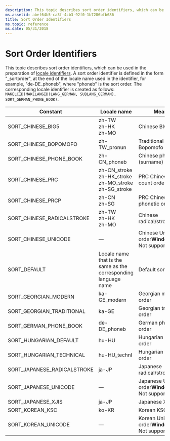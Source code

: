 ```yaml
---
description: This topic describes sort order identifiers, which can be used in the preparation of locale identifiers.
ms.assetid: abef64b5-ca3f-4cb3-92f0-1b7286bfb686
title: Sort Order Identifiers
ms.topic: reference
ms.date: 05/31/2018
---
```


# Sort Order Identifiers

This topic describes sort order identifiers, which can be used in the preparation of [locale identifiers](locale-identifiers.md). A sort order identifier is defined in the form "\_sortorder", at the end of the locale name used in the identifier, for example, "de-DE\_phoneb", where "phoneb" is the sort order. The corresponding locale identifier is created as follows: `MAKELCID(MAKELANGID(LANG_GERMAN, SUBLANG_GERMAN), SORT_GERMAN_PHONE_BOOK)`.



| Constant                      | Locale name                                                                                         | Meaning                                                           |
|-------------------------------|-----------------------------------------------------------------------------------------------------|-------------------------------------------------------------------|
| SORT\_CHINESE\_BIG5           | zh-TW<br/> zh-HK<br/> zh-MO<br/>                                                  | Chinese BIG5 order                                                |
| SORT\_CHINESE\_BOPOMOFO       | zh-TW\_pronun                                                                                       | Traditional Chinese Bopomofo order                                |
| SORT\_CHINESE\_PHONE\_BOOK    | zh-CN\_phoneb<br/>                                                                            | Chinese phone book (surname) order                                |
| SORT\_CHINESE\_PRC            | zh-CN\_stroke<br/> zh-HK\_stroke<br/> zh-MO\_stroke<br/> zh-SG\_stroke<br/> | PRC Chinese stroke count order                                    |
| SORT\_CHINESE\_PRCP           | zh-CN<br/> zh-SG<br/>                                                                   | PRC Chinese phonetic order                                        |
| SORT\_CHINESE\_RADICALSTROKE  | zh-TW<br/> zh-HK<br/> zh-MO<br/>                                                  | Chinese radical/stroke order                                      |
| SORT\_CHINESE\_UNICODE        | —                                                                                                   | Chinese Unicode order**Windows 2000:** Not supported.<br/>  |
| SORT\_DEFAULT                 | Locale name that is the same as the corresponding language name                                     | Default sort order                                                |
| SORT\_GEORGIAN\_MODERN        | ka-GE\_modern                                                                                       | Georgian modern order                                             |
| SORT\_GEORGIAN\_TRADITIONAL   | ka-GE                                                                                               | Georgian traditional order                                        |
| SORT\_GERMAN\_PHONE\_BOOK     | de-DE\_phoneb                                                                                       | German phone book order                                           |
| SORT\_HUNGARIAN\_DEFAULT      | hu-HU                                                                                               | Hungarian default order                                           |
| SORT\_HUNGARIAN\_TECHNICAL    | hu-HU\_technl                                                                                       | Hungarian technical order                                         |
| SORT\_JAPANESE\_RADICALSTROKE | ja-JP                                                                                               | Japanese radical/stroke order                                     |
| SORT\_JAPANESE\_UNICODE       | —                                                                                                   | Japanese Unicode order**Windows 2000:** Not supported.<br/> |
| SORT\_JAPANESE\_XJIS          | ja-JP                                                                                               | Japanese XJIS order                                               |
| SORT\_KOREAN\_KSC             | ko-KR                                                                                               | Korean KSC order                                                  |
| SORT\_KOREAN\_UNICODE         | —                                                                                                   | Korean Unicode order**Windows 2000:** Not supported.<br/>   |



 

 

 




